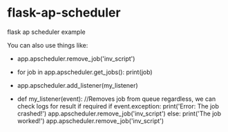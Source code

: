 # flask-ap-scheduler
flask ap scheduler example

You can also use things like:

- app.apscheduler.remove_job('inv_script')

- for job in app.apscheduler.get_jobs():
        print(job)
        
- app.apscheduler.add_listener(my_listener)

- def my_listener(event):
    //Removes job from queue regardless, we can check logs for result if required
    if event.exception:
        print('Error: The job crashed!')
        app.apscheduler.remove_job('inv_script')
    else:
        print('The job worked!')
        app.apscheduler.remove_job('inv_script')
